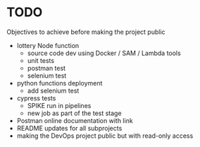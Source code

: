 # TODO

Objectives to achieve before making the project public

-   lottery Node function
    -   source code dev using Docker / SAM / Lambda tools
    -   unit tests
    -   postman test
    -   selenium test
-   python functions deployment
    -   add selenium test
-   cypress tests
    -   SPIKE run in pipelines
    -   new job as part of the test stage
-   Postman online documentation with link
-   README updates for all subprojects
-   making the DevOps project public but with read-only access
